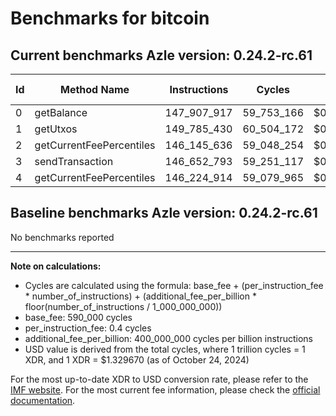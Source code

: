 # Benchmarks for bitcoin

## Current benchmarks Azle version: 0.24.2-rc.61

| Id  | Method Name              | Instructions | Cycles     | USD           | USD/Million Calls |
| --- | ------------------------ | ------------ | ---------- | ------------- | ----------------- |
| 0   | getBalance               | 147_907_917  | 59_753_166 | $0.0000794520 | $79.45            |
| 1   | getUtxos                 | 149_785_430  | 60_504_172 | $0.0000804506 | $80.45            |
| 2   | getCurrentFeePercentiles | 146_145_636  | 59_048_254 | $0.0000785147 | $78.51            |
| 3   | sendTransaction          | 146_652_793  | 59_251_117 | $0.0000787844 | $78.78            |
| 4   | getCurrentFeePercentiles | 146_224_914  | 59_079_965 | $0.0000785569 | $78.55            |

## Baseline benchmarks Azle version: 0.24.2-rc.61

No benchmarks reported

---

**Note on calculations:**

-   Cycles are calculated using the formula: base_fee + (per_instruction_fee \* number_of_instructions) + (additional_fee_per_billion \* floor(number_of_instructions / 1_000_000_000))
-   base_fee: 590_000 cycles
-   per_instruction_fee: 0.4 cycles
-   additional_fee_per_billion: 400_000_000 cycles per billion instructions
-   USD value is derived from the total cycles, where 1 trillion cycles = 1 XDR, and 1 XDR = $1.329670 (as of October 24, 2024)

For the most up-to-date XDR to USD conversion rate, please refer to the [IMF website](https://www.imf.org/external/np/fin/data/rms_sdrv.aspx).
For the most current fee information, please check the [official documentation](https://internetcomputer.org/docs/current/developer-docs/gas-cost#execution).
